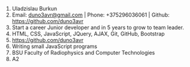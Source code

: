 
1. Uladzislau Burkun
2. Email: duno3avr@gmail.com | Phone: +375296036061 | Github: https://github.com/duno3avr
3. Start a career Junior developer and in 5 years to grow to team leader.
4. HTML, CSS, JavaScript, JQuery, AJAX, Git, GitHub, Bootstrap
5. https://github.com/duno3avr
6. Writing small JavaScript programs
7. BSU Faculty of Radiophysics and Computer Technologies
8. A2
